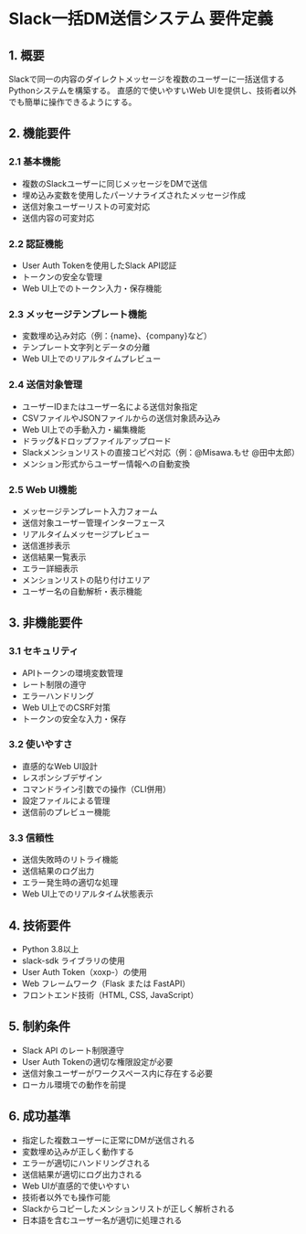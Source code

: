 # Slack一括DM送信システム 要件定義

## 1. 概要
Slackで同一の内容のダイレクトメッセージを複数のユーザーに一括送信するPythonシステムを構築する。
直感的で使いやすいWeb UIを提供し、技術者以外でも簡単に操作できるようにする。

## 2. 機能要件

### 2.1 基本機能
- 複数のSlackユーザーに同じメッセージをDMで送信
- 埋め込み変数を使用したパーソナライズされたメッセージ作成
- 送信対象ユーザーリストの可変対応
- 送信内容の可変対応

### 2.2 認証機能
- User Auth Tokenを使用したSlack API認証
- トークンの安全な管理
- Web UI上でのトークン入力・保存機能

### 2.3 メッセージテンプレート機能
- 変数埋め込み対応（例：{name}、{company}など）
- テンプレート文字列とデータの分離
- Web UI上でのリアルタイムプレビュー

### 2.4 送信対象管理
- ユーザーIDまたはユーザー名による送信対象指定
- CSVファイルやJSONファイルからの送信対象読み込み
- Web UI上での手動入力・編集機能
- ドラッグ&ドロップファイルアップロード
- Slackメンションリストの直接コピペ対応（例：@Misawa.もせ @田中太郎）
- メンション形式からユーザー情報への自動変換

### 2.5 Web UI機能
- メッセージテンプレート入力フォーム
- 送信対象ユーザー管理インターフェース
- リアルタイムメッセージプレビュー
- 送信進捗表示
- 送信結果一覧表示
- エラー詳細表示
- メンションリストの貼り付けエリア
- ユーザー名の自動解析・表示機能

## 3. 非機能要件

### 3.1 セキュリティ
- APIトークンの環境変数管理
- レート制限の遵守
- エラーハンドリング
- Web UI上でのCSRF対策
- トークンの安全な入力・保存

### 3.2 使いやすさ
- 直感的なWeb UI設計
- レスポンシブデザイン
- コマンドライン引数での操作（CLI併用）
- 設定ファイルによる管理
- 送信前のプレビュー機能

### 3.3 信頼性
- 送信失敗時のリトライ機能
- 送信結果のログ出力
- エラー発生時の適切な処理
- Web UI上でのリアルタイム状態表示

## 4. 技術要件
- Python 3.8以上
- slack-sdk ライブラリの使用
- User Auth Token（xoxp-）の使用
- Web フレームワーク（Flask または FastAPI）
- フロントエンド技術（HTML, CSS, JavaScript）

## 5. 制約条件
- Slack API のレート制限遵守
- User Auth Tokenの適切な権限設定が必要
- 送信対象ユーザーがワークスペース内に存在する必要
- ローカル環境での動作を前提

## 6. 成功基準
- 指定した複数ユーザーに正常にDMが送信される
- 変数埋め込みが正しく動作する
- エラーが適切にハンドリングされる
- 送信結果が適切にログ出力される
- Web UIが直感的で使いやすい
- 技術者以外でも操作可能
- Slackからコピーしたメンションリストが正しく解析される
- 日本語を含むユーザー名が適切に処理される